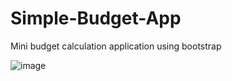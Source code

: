 # Simple-Budget-App
Mini budget calculation application using bootstrap

![image](https://user-images.githubusercontent.com/96378382/150686144-bdb67168-2ba6-4342-b801-0da504d56673.png)

